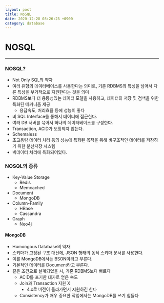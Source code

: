 ```yaml
---
layout: post
title: NoSQL
date: 2020-12-28 03:26:23 +0900
category: database
---
```


# NOSQL

---

### NOSQL?

- Not Only SQL의 약자
- 여러 유형의 데이터베이스를 사용한다는 의미로, 기존 RDBMS의 특성을 넘어서 다른 특성을 부가적으로 지원한다는 것을 의미
- RDBMS보다 더 융통성있는 데이터 모델을 사용하고, 데이터의 저장 및 검색을 위한 특화된 메커니즘 제공
    - 응답속도, 처리효율 등에 성능이 좋다
- 비 SQL Interface를 통해서 데이터에 접근한다.
- 여러 DB 서버를 묶어서 하나의 데이터베이스를 구성한다.
- Transaction, ACID가 보장되지 않는다.
- Schemaless
- 초고용량 데이터 처리 등의 성능에 특화된 목적을 위해 비구조적인 데이터를 저장하기 위한 분산저장 시스템
- 빅데이터 처리에 특화되어있다.

### NOSQL의 종류

- Key-Value Storage
    - Redis
    - Memcached
- Document
    - MongoDB
- Column-Family
    - HBase
    - Cassandra
- Graph
    - Neo4j

#### MongoDB

- Humongous Database의 약자
- 스키마가 고정된 구조 대신에, JSON 형태의 동적 스키마 문서를 사용한다.
- 이를 MongoDB에서는 BSON이라고 부른다.
- 기본적인 데이터를 Document라고 부른다.
- 같은 조건으로 설계되었을 시, 기존 RDBMS보다 빠르다
    - ACID를 포기한 대가로 얻은 속도
    - Join과 Transaction 지원 X
        - 4.x로 버전이 올라가면서 지원하긴 한다
    - Consistency가 매우 중요한 작업에서는 MongoDB를 쓰기 힘들다
